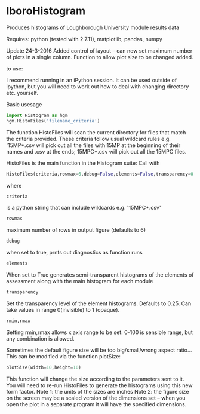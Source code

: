 # lboroHistogram
Produces histograms of Loughborough University module results data

Requires: python (tested with 2.7.11), matplotlib, pandas, numpy

Update 24-3-2016 Added control of layout – can now set maximum number of plots in a single column. Function to allow plot size to be changed added.

to use:

I recommend running in an iPython session. It can be used outside of ipython, but you will need to work out how to deal with changing directory etc. yourself.

Basic usesage
```python
import Histogram as hgm
hgm.HistoFiles('filename_criteria')
```

The function HistoFiles will scan the current directory for files that match the criteria provided. These criteria follow usual wildcard rules e.g. '15MP\*.csv will pick out all the files with 15MP at the beginning of their names and .csv at the ends; 15MPC\*.csv will pick out all the 15MPC files.

HistoFiles is the main function in the Histogram suite:
    Call with 
    
```python 
HistoFiles(criteria,rowmax=6,debug=False,elements=False,transparency=0.25,rmin=0,rmax=100)
```

where

```python 
criteria
``` 

is a python string that can include wildcards e.g. '15MPC*.csv'

```python 
rowmax
```

maximum number of rows in output figure (defaults to 6)

```python
debug
```

when set to true, prnts out diagnostics as function runs

```python
elements
```

When set to True generates semi-transparent histograms of the elements of assessment along with the main histogram for each module
```python
transparency
```
Set the transparency level of the element histograms. Defaults to 0.25. Can take values in range 0(invisible) to 1 (opaque).

```python
rmin,rmax
```
Setting rmin,rmax allows x axis range to be set. 0-100 is sensible range, but any combination is allowed.

Sometimes the default figure size will be too big/small/wrong aspect ratio...
This can be modified via the function plotSize:

```python
plotSize(width=10,height=10)
```

This function will change the size according to the parameters sent to it. You will need to re-run HistoFiles to generate the histograms using this new form factor.
Note 1: the units of the sizes are inches
Note 2: the figure size on the screen may be a scaled version of the dimensions set – when you open the plot in a separate program it will have the specified dimensions.
